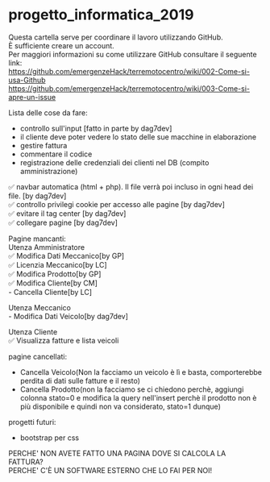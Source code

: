 # progetto_informatica_2019
Questa cartella serve per coordinare il lavoro utilizzando GitHub.  
È sufficiente creare un account.  
Per maggiori informazioni su come utilizzare GitHub consultare il seguente link:  
https://github.com/emergenzeHack/terremotocentro/wiki/002-Come-si-usa-Github  
https://github.com/emergenzeHack/terremotocentro/wiki/003-Come-si-apre-un-issue
  
Lista delle cose da fare:  
  - controllo sull'input  [fatto in parte by dag7dev]
  - il cliente deve poter vedere lo stato delle sue macchine in elaborazione  
  - gestire fattura  
  - commentare il codice  
  - registrazione delle credenziali dei clienti nel DB (compito amministrazione)
 
  ✅ navbar automatica (html + php). Il file verrà poi incluso in ogni head dei file. [by dag7dev]  
  ✅ controllo privilegi cookie per accesso alle pagine [by dag7dev]  
  ✅ evitare il tag center [by dag7dev]  
  ✅ collegare pagine [by dag7dev]  
 
Pagine mancanti:  
  Utenza Amministratore  
    ✅ Modifica Dati Meccanico[by GP]  
    ✅ Licenzia Meccanico[by LC]  
    ✅ Modifica Prodotto[by GP]  
    ✅ Modifica Cliente[by CM]  
    - Cancella Cliente[by LC]    
    
  Utenza Meccanico  
    - Modifica Dati Veicolo[by dag7dev]  
      
  Utenza Cliente  
    ✅ Visualizza fatture e lista veicoli
  
pagine cancellati:  
- Cancella Veicolo(Non la facciamo un veicolo è lì e basta, comporterebbe perdita di dati sulle fatture e il resto)
- Cancella Prodotto(non la facciamo se ci chiedono perchè, aggiungi colonna stato=0 e modifica la query nell'insert perchè il prodotto non è più disponibile e quindi non va considerato, stato=1 dunque)

progetti futuri:  
  - bootstrap per css   

PERCHE' NON AVETE FATTO UNA PAGINA DOVE SI CALCOLA LA FATTURA?  
PERCHE' C'È UN SOFTWARE ESTERNO CHE LO FAI PER NOI!
